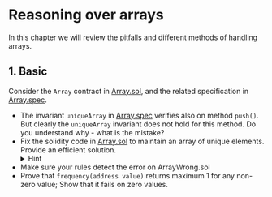# Reasoning over arrays
In this chapter we will review the pitfalls and different methods of handling arrays.

## 1. Basic
Consider the `Array` contract in [Array.sol](1.Basic/Array.sol), and the
related specification in [Array.spec](1.Basic/Array.spec).

- The invariant `uniqueArray` in [Array.spec](1.Basic/Array.spec) verifies also on method `push()`.
  But clearly the `uniqueArray` invariant does not hold for this method.
  Do you understand why - what is the mistake?
- Fix the solidity code in [Array.sol](1.Basic/Array.sol) to maintain an array of unique elements.
  Provide an efficient solution.
  <details><summary>Hint</summary>
  Use a mapping to ensure array elements are unique.
  </details>
- Make sure your rules detect the error on ArrayWrong.sol 
- Prove that `frequency(address value)` returns maximum 1 for any non-zero value; Show that it
  fails on zero values.

